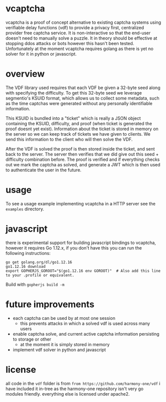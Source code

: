 # vcaptcha

vcaptcha is a proof of concept alternative to existing captcha systems using verifiable delay functions (vdf) to provide a privacy first, centralized provider free captcha service. It is non-interactive so that the end-user doesn't need to manually solve a puzzle. It in theory should be effective at stopping ddos attacks or bots however this hasn't been tested. Unfortunately at the moment vcaptcha requires golang as there is yet no solver for it in python or javascript.


# overview

The VDF library used requires that each VDF be given a 32-byte seed along with specifying the difficulty. To get this 32-byte seed we leverage segmentio's KSUID format, which allows us to collect some metadata, such as the time captchas were generated without any personally identifiable information.

This KSUID is bundled into a "ticket" which is really a JSON object containing the KSUID, difficulty, and proof (when ticket is generated the proof doesnt yet exist). Information about the ticket is stored in memory on the server so we can keep track of tickets we have given to clients. We send this information to the client who will then solve the VDF.

After the VDF is solved the proof is then stored inside the ticket, and sent back to the server. The server then verifies that we did give out this seed + difficulty combination before. The proof is verified and if everything checks out we mark the captcha as solved, and generate a JWT which is then used to authenticate the user in the future.

# usage

To see a usage example implementing vcaptcha in a HTTP server see the `examples` directory.

# javascript

there is experimental support for building javascript bindings to vcaptcha, however it requires Go 1.12.x, if you don't have this you can run the following instructions:
```
go get golang.org/dl/go1.12.16
go1.12.16 download
export GOPHERJS_GOROOT="$(go1.12.16 env GOROOT)"  # Also add this line to your .profile or equivalent.
```

Build with `gopherjs build -m`

# future improvements

* each captcha can be used by at most one session
  * this prevents attacks in which a solved vdf is used across many users
* enable captcha solve, and current active captcha information persisting to storage or other
  * at the moment it is simply stored in memory
* implement vdf solver in python and javascript


# license

all code in the `vdf` folder is from `from https://github.com/harmony-one/vdf` i have included it in-tree as the harmony-one repository isn't very go modules friendly. everything else is licensed under apache2.
